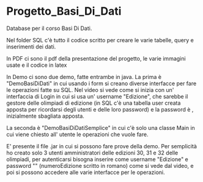 # Progetto_Basi_Di_Dati
Database per il corso Basi Di Dati.

Nel folder SQL c'è tutto il codice scritto per creare le varie tabelle, query e inserimenti dei dati.

In PDF ci sono il pdf della presentazione del progetto, le varie immagini usate e il codice in latex

In Demo ci sono due demo, fatte entrambe in java.
La prima è "DemoBasiDiDati" in cui usando i form si creano diverse interfacce per fare le operazioni fatte su SQL. Nel video si vede come si inizia con un' interfaccia di Login in cui si usa un' username "Edizione<numeroEdizione>", che sarebbe il gestore delle olimpiadi di edizione <numeroEdizione> (in SQL c'è una tabella user creata apposta per ricordarsi degli utenti e delle loro password) e la password è <numeroEdizione>, inizialmente sbagliata apposta.
  
La seconda è "DemoBasiDiDatiSemplice" in cui c'è solo una classe Main in cui viene chiesto all' utente le operazioni che vuole fare.

E' presente il file .jar in cui si possono fare prove della demo. Per semplicità ho creato solo 3 utenti amministratori delle edizioni 30, 31 e 32 delle olimpiadi, per autenticarsi bisogna inserire come username "Edizione<numeroEdizione>" e password "<numeroEdizione>" (numeroEdizione scritto in romano) come si vede dal video, e poi si possono accedere alle varie interfacce per le operazioni.
